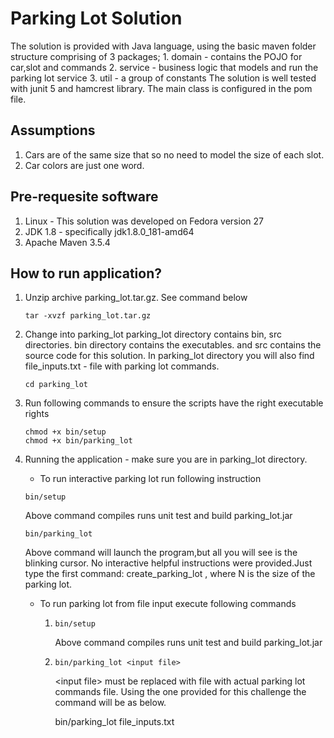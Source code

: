 # Parking Lot Solution

The solution is provided with Java language, using the basic maven folder structure comprising of 3 packages;
	1. domain - contains the POJO for car,slot and commands
	2. service - business logic that models and run the parking lot service
	3. util - a group of constants
The solution is well tested with junit 5 and hamcrest library. The main class is configured in the pom file. 

## Assumptions
1.	Cars are of the same size that so no need to model the size of each slot.
2. 	Car colors are just one word.

## Pre-requesite software
1.	Linux - This solution was developed on Fedora version 27
2.	JDK 1.8 - specifically jdk1.8.0_181-amd64
3.	Apache Maven 3.5.4

## How to run application?
1.	Unzip archive parking_lot.tar.gz. See command below
	```
	tar -xvzf parking_lot.tar.gz
	```
2.	Change into parking_lot
    parking_lot directory contains bin, src directories. bin directory contains the executables. and src contains the source code for this solution. In parking_lot directory you will also find file_inputs.txt - file with parking lot commands.
	```
	cd parking_lot
	```
3.	Run following commands to ensure the scripts have the right executable rights  
	```
	chmod +x bin/setup
	chmod +x bin/parking_lot
	```
4.  Running the application - make sure you are in parking_lot directory. 
	- To run interactive parking lot run following instruction
	```
	bin/setup
	```
	Above command compiles runs unit test and build parking_lot.jar
	```
	bin/parking_lot
	```
	Above command will launch the program,but all you will see is the blinking cursor. No interactive helpful instructions were provided.Just type the first command: create_parking_lot <N>, where N is the size of the parking lot.

	- To run parking lot from file input execute following commands
		1.	```
			bin/setup
			```
			Above command compiles runs unit test and build parking_lot.jar

		2.	```
			bin/parking_lot <input file>
			```

			\<input file\> must be replaced with file with actual parking lot commands file. Using the one provided for this challenge the command will be as below.
			
			bin/parking_lot file_inputs.txt
